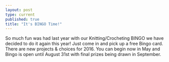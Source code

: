 ```yaml
---
layout: post
type: current
published: true
title: "It's BINGO Time!"
---
```

So much fun was had last year with our Knitting/Crocheting BINGO we have decided to do it again this year!  Just come in and pick up a free Bingo card. There are new projects & choices for 2016. You can begin now in May and Bingo is open until August 31st with final prizes being drawn in September.
